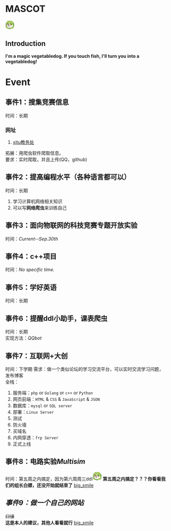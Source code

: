 # MASCOT
![vegetabledog](https://github.com/abdtyx/RepoForCommunication/blob/dev/vegetabledog.png)
## Introduction
__I'm a magic vegetabledog. If you touch fish, I'll turn you into a vegetabledog!__
# Event
## 事件1：搜集竞赛信息
时间：长期  
### 网址
1. [xjtu教务处](http://dean.xjtu.edu.cn)  

拓展：用爬虫软件爬取信息。  
要求：实时爬取，并且上传(QQ，github)  


## 事件2：提高编程水平（各种语言都可以）
时间：长期  
1. 学习计算机网络相关知识
2. 可以写**网络爬虫**来训练自己


## 事件3：面向物联网的科技竞赛专题开放实验
时间：_Current--Sep.30th_  
 

## 事件4：c++项目
时间：_No specific time._  


## 事件5：学好英语
时间：长期  


## 事件6：提醒ddl小助手，课表爬虫
时间：长期  
实现方法：_QQbot_  


## 事件7：互联网+大创
时间：下学期
需求：做一个类似论坛的学习交流平台，可以实时交流学习问题，发布博客  
全栈：  
1. 服务端：`php` or `Golang` or `c++` or `Python`  
2. 网页前端：`HTML` & `CSS` & `JavaScript` & `JSON`  
3. 数据库：`mysql` or `SQL server`  
4. 部署：`Linux Server`  
5. 测试  
6. 防火墙  
7. 买域名  
8. 内网穿透：`frp Server`  
9. 正式上线  


## 事件8：电路实验*Multisim*
时间：第五周之内搞定，因为第六周周三ddl![vegetabledog](https://github.com/abdtyx/RepoForCommunication/blob/dev/vegetabledog.png)
**第五周之内搞定？？？你看看我们的组长白嫖，还没开始就结束了** 
[big_smile](https://github.com/abdtyx/RepoForCommunication/blob/dev/big_smile.jpg)

## *事件9：做一个自己的网站* 
~~口误~~  
**这是本人的建议，其他人看看就行** 
[big_smile](https://github.com/abdtyx/RepoForCommunication/blob/dev/big_smile.jpg)
